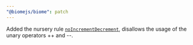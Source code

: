 ```yaml
---
"@biomejs/biome": patch
---
```


Added the nursery rule [`noIncrementDecrement`](https://biomejs.dev/linter/rules/no-increment-decrement/), disallows the usage of the unary operators ++ and --.
